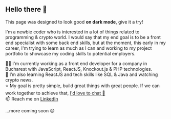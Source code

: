 <h2>Hello there 👋</h2>

This page was designed to look good **on dark mode**, give it a try!

I'm a newbie coder who is interested in a lot of things related to programming & crypto world. I would say that my end goal is to be a front end specialist with some back end skills, but at the moment, this early in my career, I'm trying to learn as much as I can and working to my project portfolio to showcase my coding skills to potential employers.

👨‍💻 I'm currently working as a front end developer for a company in Bucharest with JavaScript, ReactJS, Knockout.js & PHP technologies.
<br/>
📖 I’m also learning ReactJS and tech skills like SQL & Java and watching crypto news.
<br/>
⭐ My goal is pretty simple, build great things with great people. If we can work together to achieve that, <a href="mailto:name@email.com">I'd love to chat 👋 </a>
<br/>
📫 Reach me on <a href="https://www.linkedin.com/in/ilieionut/" target="_blank">LinkedIn</a>

...more coming soon 😊
